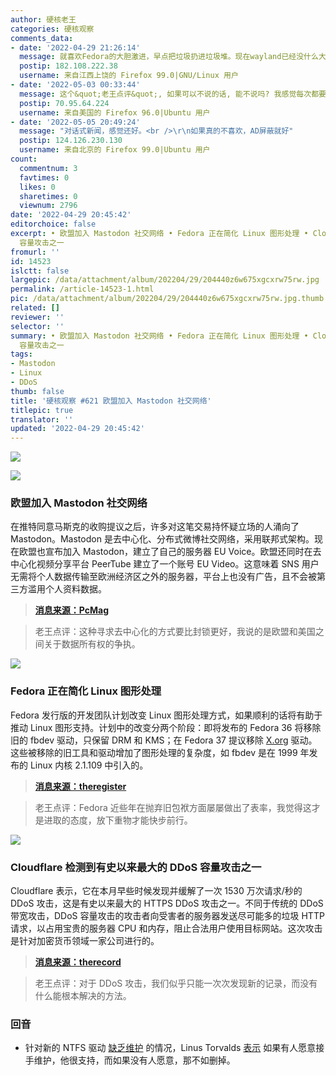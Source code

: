 ```yaml
---
author: 硬核老王
categories: 硬核观察
comments_data:
- date: '2022-04-29 21:26:14'
  message: 就喜欢Fedora的大胆激进，早点把垃圾扔进垃圾堆。现在wayland已经没什么大问题了，可以用命令行解决的全用命令行，对gui的需求降到最低就会发现linux真好用，又流畅又省资源。
  postip: 182.108.222.38
  username: 来自江西上饶的 Firefox 99.0|GNU/Linux 用户
- date: '2022-05-03 00:33:44'
  message: 这个&quot;老王点评&quot;, 如果可以不说的话, 能不说吗? 我感觉每次都要硬挤出来一句话说说, 实在没有必要.
  postip: 70.95.64.224
  username: 来自美国的 Firefox 96.0|Ubuntu 用户
- date: '2022-05-05 20:49:24'
  message: "对话式新闻，感觉还好。<br />\r\n如果真的不喜欢，AD屏蔽就好"
  postip: 124.126.230.130
  username: 来自北京的 Firefox 99.0|Ubuntu 用户
count:
  commentnum: 3
  favtimes: 0
  likes: 0
  sharetimes: 0
  viewnum: 2796
date: '2022-04-29 20:45:42'
editorchoice: false
excerpt: • 欧盟加入 Mastodon 社交网络 • Fedora 正在简化 Linux 图形处理 • Cloudflare 检测到有史以来最大的 DDoS
  容量攻击之一
fromurl: ''
id: 14523
islctt: false
largepic: /data/attachment/album/202204/29/204440z6w675xgcxrw75rw.jpg
permalink: /article-14523-1.html
pic: /data/attachment/album/202204/29/204440z6w675xgcxrw75rw.jpg.thumb.jpg
related: []
reviewer: ''
selector: ''
summary: • 欧盟加入 Mastodon 社交网络 • Fedora 正在简化 Linux 图形处理 • Cloudflare 检测到有史以来最大的 DDoS
  容量攻击之一
tags:
- Mastodon
- Linux
- DDoS
thumb: false
title: '硬核观察 #621 欧盟加入 Mastodon 社交网络'
titlepic: true
translator: ''
updated: '2022-04-29 20:45:42'
---
```


![](/data/attachment/album/202204/29/204440z6w675xgcxrw75rw.jpg)


![](/data/attachment/album/202204/29/204449y3uq3ngn3azp004l.jpg)


### 欧盟加入 Mastodon 社交网络


在推特同意马斯克的收购提议之后，许多对这笔交易持怀疑立场的人涌向了 Mastodon。Mastodon 是去中心化、分布式微博社交网络，采用联邦式架构。现在欧盟也宣布加入 Mastodon，建立了自己的服务器 EU Voice。欧盟还同时在去中心化视频分享平台 PeerTube 建立了一个账号 EU Video。这意味着 SNS 用户无需将个人数据传输至欧洲经济区之外的服务器，平台上也没有广告，且不会被第三方滥用个人资料数据。



> 
> **[消息来源：PcMag](https://www.pcmag.com/news/eu-joins-mastodon-social-network-sets-up-its-own-server)**
> 
> 
> 



> 
> 老王点评：这种寻求去中心化的方式要比封锁更好，我说的是欧盟和美国之间关于数据所有权的争执。
> 
> 
> 


![](/data/attachment/album/202204/29/204501piq4rx2xidj49434.jpg)


### Fedora 正在简化 Linux 图形处理


Fedora 发行版的开发团队计划改变 Linux 图形处理方式，如果顺利的话将有助于推动 Linux 图形支持。计划中的改变分两个阶段：即将发布的 Fedora 36 将移除旧的 fbdev 驱动，只保留 DRM 和 KMS；在 Fedora 37 提议移除 [X.org](http://x.org/) 驱动。这些被移除的旧工具和驱动增加了图形处理的复杂度，如 fbdev 是在 1999 年发布的 Linux 内核 2.1.109 中引入的。



> 
> **[消息来源：theregister](https://www.theregister.com/2022/04/27/fedora_starts_to_simplify_linux/?td=rt-3a)**
> 
> 
> 



> 
> 老王点评：Fedora 近些年在抛弃旧包袱方面屡屡做出了表率，我觉得这才是进取的态度，放下重物才能快步前行。
> 
> 
> 


![](/data/attachment/album/202204/29/204521jk2ekvpk8pvkbdvz.jpg)


### Cloudflare 检测到有史以来最大的 DDoS 容量攻击之一


Cloudflare 表示，它在本月早些时候发现并缓解了一次 1530 万次请求/秒的 DDoS 攻击，这是有史以来最大的 HTTPS DDoS 攻击之一。不同于传统的 DDoS 带宽攻击，DDoS 容量攻击的攻击者向受害者的服务器发送尽可能多的垃圾 HTTP 请求，以占用宝贵的服务器 CPU 和内存，阻止合法用户使用目标网站。这次攻击是针对加密货币领域一家公司进行的。



> 
> **[消息来源：therecord](https://therecord.media/cloudflare-detects-one-of-the-largest-ddos-attacks-on-record-targeting-crypto-platform/)**
> 
> 
> 



> 
> 老王点评：对于 DDoS 攻击，我们似乎只能一次次发现新的记录，而没有什么能根本解决的方法。
> 
> 
> 


### 回音


* 针对新的 NTFS 驱动 [缺乏维护](/article-14517-1.html) 的情况，Linus Torvalds [表示](https://www.phoronix.com/scan.php?page=news_item&px=Linus-Torvalds-NTFS3-Comments) 如果有人愿意接手维护，他很支持，而如果没有人愿意，那不如删掉。